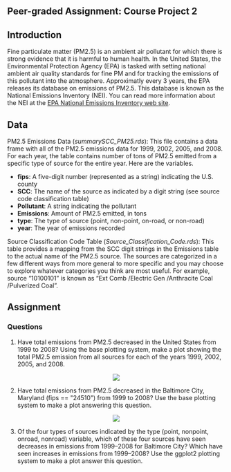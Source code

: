 ## Peer-graded Assignment: Course Project 2
## Introduction
Fine particulate matter (PM2.5) is an ambient air pollutant for which there is strong evidence 
that it is harmful to human health. In the United States, the Environmental Protection Agency (EPA)
is tasked with setting national ambient air quality standards for fine PM and for tracking the emissions 
of this pollutant into the atmosphere. Approximatly every 3 years, the EPA releases its database on emissions
of PM2.5. This database is known as the National Emissions Inventory (NEI). You can read more information about
the NEI at the [EPA National Emissions Inventory web site](http://www.epa.gov/ttn/chief/eiinformation.html).

## Data
PM2.5 Emissions Data (_summarySCC_PM25.rds_): 
This file contains a data frame with all of the PM2.5 emissions data for 1999, 2002, 2005, and 2008.
For each year, the table contains number of tons of PM2.5 emitted from a specific type of source for 
the entire year. Here are the variables.
* __fips__: A five-digit number (represented as a string) indicating the U.S. county
* __SCC__: The name of the source as indicated by a digit string (see source code classification table)
* __Pollutant__: A string indicating the pollutant
* __Emissions__: Amount of PM2.5 emitted, in tons
* __type__: The type of source (point, non-point, on-road, or non-road)
* __year__: The year of emissions recorded

Source Classification Code Table (_Source_Classification_Code.rds_): This table provides a mapping from the 
SCC digit strings in the Emissions table to the actual name of the PM2.5 source. The sources are categorized 
in a few different ways from more general to more specific and you may choose to explore whatever categories 
you think are most useful. For example, source “10100101” is known as “Ext Comb /Electric Gen /Anthracite Coal /Pulverized Coal”.

## Assignment
### Questions
1. Have total emissions from PM2.5 decreased in the United States from 1999 to 2008? Using the base plotting system, 
make a plot showing the total PM2.5 emission from all sources for each of the years 1999, 2002, 2005, and 2008.

<p align="center" width="100%">
  <img src="https://github.com/rcflorestal/Data-Science-Specialization/blob/main/Exploratory-Data-Analysis/Course_Project_2/plot1.png">
</p>
 
2. Have total emissions from PM2.5 decreased in the Baltimore City, Maryland (fips == "24510") from 1999 to 2008?
Use the base plotting system to make a plot answering this question.

<p align="center" width="100%">
  <img src="https://github.com/rcflorestal/Data-Science-Specialization/blob/main/Exploratory-Data-Analysis/Course_Project_2/plot2.png">
  </p>
  
3. Of the four types of sources indicated by the type (point, nonpoint, onroad, nonroad)
variable, which of these four sources have seen decreases in emissions from 1999–2008 for Baltimore City?
Which have seen increases in emissions from 1999–2008? Use the ggplot2 plotting system to make a plot answer this question.

<p align="center" width="100%">
  <img src="">
  </p>
